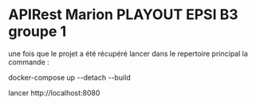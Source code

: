 # APIRest Marion PLAYOUT EPSI B3 groupe 1 

une fois que le projet a été récupéré lancer dans le repertoire principal la commande : 

docker-compose up --detach --build


lancer http://localhost:8080
